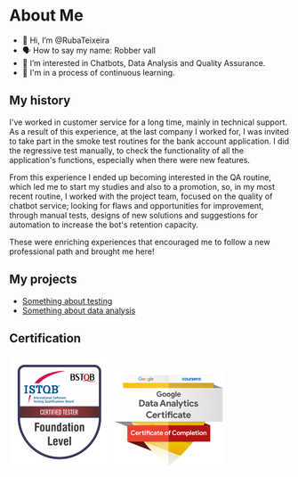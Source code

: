 # About Me
- 👋 Hi, I’m @RubaTeixeira
- 🗣️ How to say my name: Robber vall
- 👀 I’m interested in Chatbots, Data Analysis and Quality Assurance.
- 🌱 I'm in a process of continuous learning.

## My history
I've worked in customer service for a long time, mainly in technical support. As a result of this experience, at the last company I worked for, I was invited to take part in the smoke test routines for the bank account application. I did the regressive test manually, to check the functionality of all the application's functions, especially when there were new features.

From this experience I ended up becoming interested in the QA routine, which led me to start my studies and also to a promotion, so, in my most recent routine, I worked with the project team, focused on the quality of chatbot service; looking for flaws and opportunities for improvement, through manual tests, designs of new solutions and suggestions for automation to increase the bot's retention capacity.

These were enriching experiences that encouraged me to follow a new professional path and brought me here! 

## My projects
- [Something about testing](https://github.com/RubaTeixeira/Something-about-testing)
- [Something about data analysis](https://github.com/RubaTeixeira/R_projects)

## Certification
![ISTQBCertification](stamp-ctfl.png)
![GoogleDACertification](GCC_badge_DA.png)
